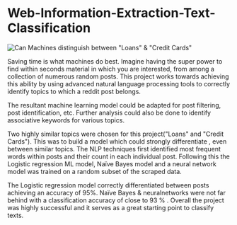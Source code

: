 # Web-Information-Extraction-Text-Classification

![Can Machines distinguish between "Loans" & "Credit Cards"](https://encrypted-tbn0.gstatic.com/images?q=tbn:ANd9GcTK6OPickg91Rkj4IftgkJb95G2wDLGngjjwly9COhEUgFnC3CD)

Saving time is what machines do best. Imagine having the super power to find within seconds material in which you are interested, from among a collection of numerous random posts. This project works towards achieving this ability by using advanced natural language processing tools to correctly identify topics to which a reddit post belongs.

The resultant machine learning model could be adapted for post filtering, post identification, etc. Further analysis could also be done to identify associative keywords for various topics.

Two highly similar topics were chosen for this project("Loans" and "Credit Cards"). This was to build a model which could strongly differentiate , even between similar topics. The NLP techniques first identified most frequent words within posts and their count in each individual post. Following this the Logistic regression ML model, Naïve Bayes model and a neural network model was trained on a random subset of the scraped data.

The Logistic regression model correctly differentiated between posts achieving an accuracy of 95%. Naïve Bayes & neuralnetworks were not far behind with a classification accuracy of close to 93 % . Overall the project was highly successful and it serves as a great starting point to classify texts.
